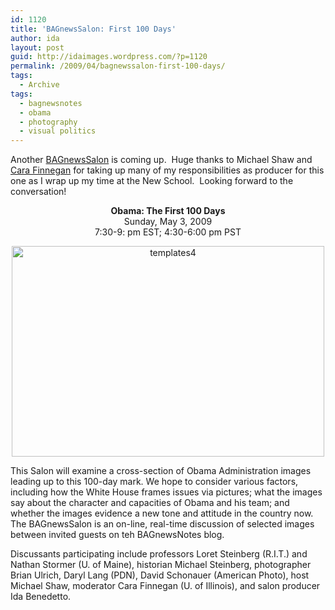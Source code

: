 ```yaml
---
id: 1120
title: 'BAGnewsSalon: First 100 Days'
author: ida
layout: post
guid: http://idaimages.wordpress.com/?p=1120
permalink: /2009/04/bagnewssalon-first-100-days/
tags:
  - Archive
tags:
  - bagnewsnotes
  - obama
  - photography
  - visual politics
---
```

Another [BAGnewsSalon][1] is coming up.  Huge thanks to Michael Shaw and [Cara Finnegan][2] for taking up many of my responsibilities as producer for this one as I wrap up my time at the New School.  Looking forward to the conversation!

<p style="text-align:center;">
  <strong>Obama: The First 100 Days </strong><br /> Sunday, May 3, 2009<br /> 7:30-9: pm EST; 4:30-6:00 pm PST
</p>

<p style="text-align:center;">
  <img class="aligncenter size-full wp-image-1121" title="templates4" src="http://idaimages.files.wordpress.com/2009/04/templates4.jpg" alt="templates4" width="500" height="337" />
</p>

This Salon will examine a cross-section of Obama Administration images leading up to this 100-day mark. We hope to consider various factors, including how the White House frames issues via pictures; what the images say about the character and capacities of Obama and his team; and whether the images evidence a new tone and attitude in the country now. The BAGnewsSalon is an on-line, real-time discussion of selected images between invited guests on teh BAGnewsNotes blog.

Discussants participating include professors Loret Steinberg (R.I.T.) and Nathan Stormer (U. of Maine), historian Michael Steinberg, photographer Brian Ulrich, Daryl Lang (PDN), David Schonauer (American Photo), host Michael Shaw, moderator Cara Finnegan (U. of Illinois), and salon producer Ida Benedetto.

 [1]: http://bagnewsnotes.typepad.com/bagnews/the_bagnewssalon/index.html
 [2]: http://caraf.blogs.com/